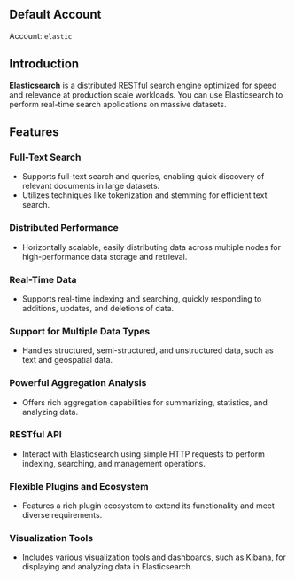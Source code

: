 ## Default Account

Account: `elastic`

## Introduction

**Elasticsearch** is a distributed RESTful search engine optimized for speed and relevance at production scale workloads. You can use Elasticsearch to perform real-time search applications on massive datasets.

## Features

### Full-Text Search

- Supports full-text search and queries, enabling quick discovery of relevant documents in large datasets.
- Utilizes techniques like tokenization and stemming for efficient text search.

### Distributed Performance

- Horizontally scalable, easily distributing data across multiple nodes for high-performance data storage and retrieval.

### Real-Time Data

- Supports real-time indexing and searching, quickly responding to additions, updates, and deletions of data.

### Support for Multiple Data Types

- Handles structured, semi-structured, and unstructured data, such as text and geospatial data.

### Powerful Aggregation Analysis

- Offers rich aggregation capabilities for summarizing, statistics, and analyzing data.

### RESTful API

- Interact with Elasticsearch using simple HTTP requests to perform indexing, searching, and management operations.

### Flexible Plugins and Ecosystem

- Features a rich plugin ecosystem to extend its functionality and meet diverse requirements.

### Visualization Tools

- Includes various visualization tools and dashboards, such as Kibana, for displaying and analyzing data in Elasticsearch.
